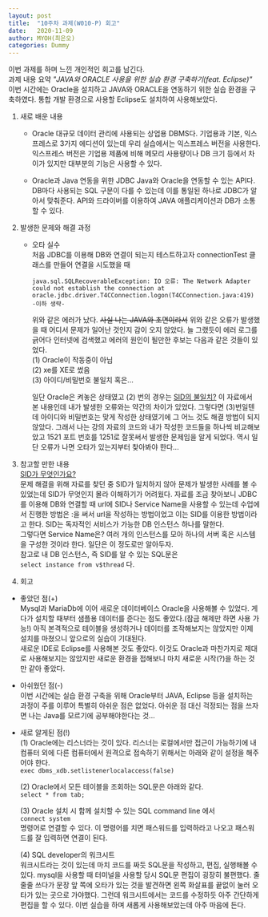 ```yaml
---
layout: post
title:  "10주차 과제(W010-P) 회고"
date:   2020-11-09
author: MYOH(최은오)
categories: Dummy
---
```


이번 과제를 하며 느낀 개인적인 회고를 남긴다.  
과제 내용 요약 _"JAVA와 ORACLE 사용을 위한 실습 환경 구축하기(feat. Eclipse)"_   
이번 시간에는 Oracle을 설치하고 JAVA와 ORACLE을 연동하기 위한 실습 환경을 구축하였다. 통합 개발 환경으로 사용할 Eclipse도 설치하여 사용해보았다.

1. 새로 배운 내용
    - Oracle
        대규모 데이터 관리에 사용되는 상업용 DBMS다. 기업용과 기본, 익스프레스로 3가지 에디션이 있는데 우리 실습에서는 익스프레스 버전을 사용한다. 익스프레스 버전은 기업용 제품에 비해 메모리 사용량이나 DB 크기 등에서 차이가 있지만 대부분의 기능은 사용할 수 있다.  

    - Oracle과 Java 연동을 위한 JDBC
        Java와 Oracle을 연동할 수 있는 API다. DB마다 사용되는 SQL 구문이 다를 수 있는데 이를 통일된 하나로 JDBC가 알아서 맞춰준다. API와 드라이버를 이용하여 JAVA 애플리케이션과 DB가 소통할 수 있다. 

2. 발생한 문제와 해결 과정
    - 오타 실수  
        처음 JDBC를 이용해 DB와 연결이 되는지 테스트하고자 connectionTest 클래스를 만들어 연결을 시도했을 때
        ```
        java.sql.SQLRecoverableException: IO 오류: The Network Adapter could not establish the connection at oracle.jdbc.driver.T4CConnection.logon(T4CConnection.java:419)  
        -이하 생략-
        ```
        위와 같은 에러가 났다. ~~사실 나는 JAVA와 초면이라서~~ 위와 같은 오류가 발생했을 때 어디서 문제가 일어난 것인지 감이 오지 않았다. 늘 그랬듯이 에러 로그를 긁어다 인터넷에 검색했고 에러의 원인이 될만한 후보는 다음과 같은 것들이 있었다.  
        (1) Oracle이 작동중이 아님   
        (2) xe를 XE로 썼음  
        (3) 아이디/비밀번호 불일치 혹은...

        일단 Oracle은 켜놓은 상태였고 (2) 번의 경우는 [SID의 불일치?](http://blog.naver.com/PostView.nhn?blogId=easyshamun2&logNo=220243216242) 이 자료에서 본 내용인데 내가 발생한 오류와는 약간의 차이가 있었다. 그렇다면 (3)번일텐데 아이디와 비밀번호는 맞게 작성한 상태였기에 그 어느 것도 해결 방법이 되지 않았다. 그래서 나는 강의 자료의 코드와 내가 작성한 코드들을 하나씩 비교해보았고 1521 포트 번호를 1251로 잘못써서 발생한 문제임을 알게 되었다. 역시 일단 오류가 나면 오타가 있는지부터 찾아봐야 한다...  

3. 참고할 만한 내용  
    [SID가 무엇인가요?](https://privatemarine.tistory.com/entry/DBOracle-SID-SERVICE-NAME)  
    문제 해결을 위해 자료를 찾던 중 SID가 일치하지 않아 문제가 발생한 사례를 볼 수 있었는데 SID가 무엇인지 몰라 이해하기가 어려웠다. 자료를 조금 찾아보니 JDBC를 이용해 DB와 연결할 때 url에 SID나 Service Name을 사용할 수 있는데 수업에서 진행한 방법은 :을 써서 url을 작성하는 방법이었고 이는 SID를 이용한 방법이라고 한다. SID는 독자적인 서비스가 가능한 DB 인스턴스 하나를 말한다.  
    그렇다면 Service Name은? 여러 개의 인스턴스를 모아 하나의 서버 혹은 시스템을 구성한 것이라 한다. 일단은 이 정도로만 알아두자.  
    참고로 내 DB 인스턴스, 즉 SID를 알 수 있는 SQL문은  
    `select instance from v$thread` 다.

4. 회고
  - 좋았던 점(+)  
    Mysql과 MariaDb에 이어 새로운 데이터베이스 Oracle을 사용해볼 수 있었다. 게다가 설치할 때부터 샘플용 데이터를 준다는 점도 좋았다.(잠금 해제만 하면 사용 가능!) 아직 본격적으로 테이블을 생성하거나 데이터를 조작해보지는 않았지만 이제 설치를 마쳤으니 앞으로의 실습이 기대된다.  
    새로운 IDE로 Eclipse를 사용해본 것도 좋았다. 이것도 Oracle과 마찬가지로 제대로 사용해보지는 않았지만 새로운 환경을 접해보니 마치 새로운 시작(?)을 하는 것만 같아 좋았다.
    
  - 아쉬웠던 점(-)  
    이번 시간에는 실습 환경 구축을 위해 Oracle부터 JAVA, Eclipse 등을 설치하는 과정이 주를 이루어 특별히 아쉬운 점은 없었다. 아쉬운 점 대신 걱정되는 점을 쓰자면 나는 Java를 모르기에 공부해야한다는 것...
  
  - 새로 알게된 점(!)  
    (1) Oracle에는 리스너라는 것이 있다. 리스너는 로컬에서만 접근이 가능하기에 내 컴퓨터 외에 다른 컴퓨터에서 원격으로 접속하기 위해서는 아래와 같이 설정을 해주어야 한다.  
    `exec dbms_xdb.setlistenerlocalaccess(false)`  

    (2) Oracle에서 모든 테이블을 조회하는 SQL문은 아래와 같다.  
    `select * from tab;`  
    
    (3) Oracle 설치 시 함께 설치할 수 있는 SQL command line 에서  
    `connect system`  
     명령어로 연결할 수 있다. 이 명령어를 치면 패스워드를 입력하라고 나오고 패스워드를 잘 입력하면 연결이 된다.

    (4) SQL developer의 워크시트  
    워크시트라는 것이 있는데 마치 코드를 짜듯 SQL문을 작성하고, 편집, 실행해볼 수 있다. mysql을 사용할 때 터미널을 사용할 당시 SQL문 편집이 굉장히 불편했다. 줄줄줄 쓰다가 문장 앞 쪽에 오타가 있는 것을 발견하면 왼쪽 화살표를 끝없이 눌러 오타가 있는 곳으로 가야했다. 그런데 워크시트에서는 코드를 수정하듯 아주 간단하게 편집을 할 수 있다. 이번 실습을 하며 새롭게 사용해보았는데 아주 마음에 든다. 


    